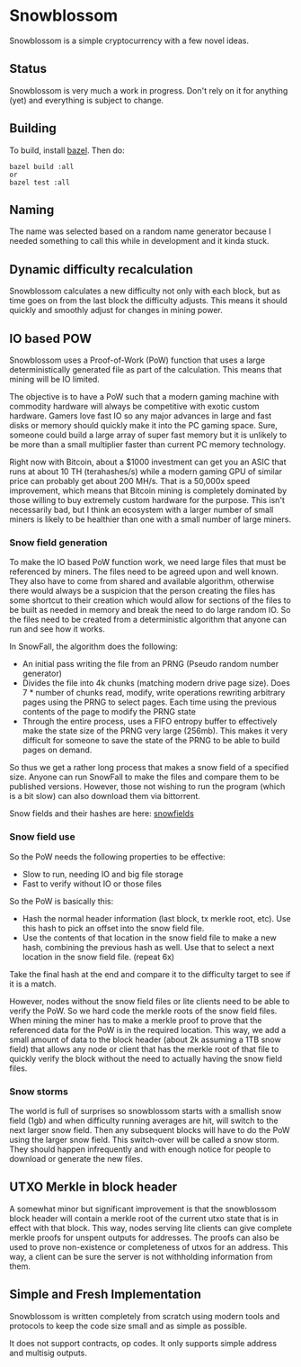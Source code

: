 # Snowblossom

Snowblossom is a simple cryptocurrency with a few novel ideas.

## Status

Snowblossom is very much a work in progress.  Don't rely on it for anything (yet) and everything is subject to change.

## Building

To build, install [bazel](https://docs.bazel.build/versions/master/install.html).
Then do:
 
    bazel build :all
    or 
    bazel test :all



## Naming

The name was selected based on a random name generator because I needed something to call this while in development and it kinda stuck.

## Dynamic difficulty recalculation

Snowblossom calculates a new difficulty not only with each block, but as time goes on
from the last block the difficulty adjusts.  This means it should quickly and smoothly
adjust for changes in mining power.

## IO based POW

Snowblossom uses a Proof-of-Work (PoW) function that uses a large deterministically generated
file as part of the calculation.  This means that mining will be IO limited.

The objective is to have a PoW such that a modern gaming machine with commodity hardware will always be competitive with exotic custom hardware.  Gamers love fast IO so any major advances in large and fast disks or memory should quickly make it into the PC gaming space.  Sure, someone could build a large array of super fast memory but it is unlikely to be more than a small multiplier faster than current PC memory technology.

Right now with Bitcoin, about a $1000 investment can get you an ASIC that runs at about 10 TH (terahashes/s) while a modern gaming GPU of similar price can probably get about 200 MH/s.  That is a 50,000x speed improvement, which means that Bitcoin mining is completely dominated by those willing to buy extremely custom hardware for the purpose.  This isn't necessarily bad, but I think an ecosystem with a larger number of small miners is likely to be healthier than one with a small number of large miners.

### Snow field generation

To make the IO based PoW function work, we need large files that must be referenced by miners.  The files need to be agreed upon and well known.  They also have to come from shared and available algorithm, otherwise there would always be a suspicion that the person creating
the files has some shortcut to their creation which would allow for sections of the files to be built as needed in memory and break the need to do large random IO.  So the files need to be created from a deterministic algorithm that anyone can run and see how it works.

In SnowFall, the algorithm does the following:
* An initial pass writing the file from an PRNG (Pseudo random number generator)
* Divides the file into 4k chunks (matching modern drive page size).  Does 7 * number of chunks read, modify, write operations rewriting arbitrary pages using the PRNG to select pages.  Each time using the previous contents of the page to modify the PRNG state
* Through the entire process, uses a FIFO entropy buffer to effectively make the state size of the PRNG very large (256mb).  This makes
it very difficult for someone to save the state of the PRNG to be able to build pages on demand.

So thus we get a rather long process that makes a snow field of a specified size.  Anyone can run SnowFall to make the files and compare them to be published versions.  However, those not wishing to run the program (which is a bit slow) can also download them via bittorrent.

Snow fields and their hashes are here:
[snowfields](https://snowblossom.org/snowfields/index.html)


### Snow field use

So the PoW needs the following properties to be effective:
* Slow to run, needing IO and big file storage
* Fast to verify without IO or those files

So the PoW is basically this:
* Hash the normal header information (last block, tx merkle root, etc).  Use this hash to pick an offset into the snow field file.
* Use the contents of that location in the snow field file to make a new hash, combining the previous hash as well.  Use that to select
a next location in the snow field file. (repeat 6x)

Take the final hash at the end and compare it to the difficulty target to see if it is a match.

However, nodes without the snow field files or lite clients need to be able to verify the PoW.  So we hard code the merkle roots
of the snow field files.  When mining the miner has to make a merkle proof to prove that the referenced data for the PoW is in the
required location.  This way, we add a small amount of data to the block header (about 2k assuming a 1TB snow field) that allows
any node or client that has the merkle root of that file to quickly verify the block without the need to actually having the snow field files.

### Snow storms

The world is full of surprises so snowblossom starts with a smallish snow field (1gb) and when difficulty running averages are hit, will switch to the next larger snow field.  Then any subsequent blocks will have to do the PoW using the larger snow field.  This switch-over will
be called a snow storm.  They should happen infrequently and with enough notice for people to download or generate the new files.

## UTXO Merkle in block header

A somewhat minor but significant improvement is that the snowblossom block header will contain a merkle root of the current utxo state
that is in effect with that block.  This way, nodes serving lite clients can give complete merkle proofs for unspent outputs for addresses.
The proofs can also be used to prove non-existence or completeness of utxos for an address.  This way, a client can be sure the
server is not withholding information from them.

## Simple and Fresh Implementation

Snowblossom is written completely from scratch using modern tools and protocols to keep the code size small and as simple as possible.

It does not support contracts, op codes.  It only supports simple address and multisig outputs.



